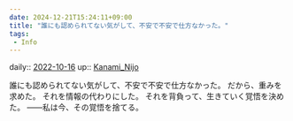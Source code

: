 ```yaml
---
date: 2024-12-21T15:24:11+09:00
title: "誰にも認められてない気がして、不安で不安で仕方なかった。"
tags:
 - Info
---
```


daily:: [2022-10-16](Daily_Note/2022-10-16.md)
up:: [Kanami_Nijo](../Bar/Novel/Nacaria/Kanami_Nijo.md)

誰にも認められてない気がして、不安で不安で仕方なかった。
だから、重みを求めた。
それを情報の代わりにした。
それを背負って、生きていく覚悟を決めた。
――私は今、その覚悟を捨てる。